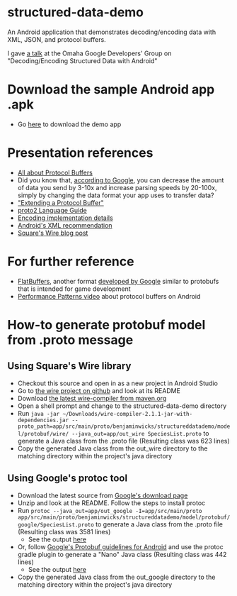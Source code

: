 # structured-data-demo
An Android application that demonstrates decoding/encoding data with XML, JSON, and protocol buffers.

I gave [a talk](https://docs.google.com/presentation/d/11c32YxERf5Dw4co_ViD1KQ3Ezyjt9Kr3UMKLRhZycX8/edit?usp=sharing) at the Omaha Google Developers' Group on "Decoding/Encoding Structured Data with Android"

# Download the sample Android app .apk
- Go [here](https://play.google.com/store/apps/details?id=com.benjaminwicks.structureddatademo) to download the demo app

# Presentation references
- [All about Protocol Buffers](https://developers.google.com/protocol-buffers/docs/overview)
- Did you know that, [according to Google](https://developers.google.com/protocol-buffers/docs/overview#whynotxml), you can decrease the amount of data you send by 3-10x and increase parsing speeds by 20-100x, simply by changing the data format your app uses to transfer data?
- ["Extending a Protocol Buffer"](https://developers.google.com/protocol-buffers/docs/cpptutorial#extending-a-protocol-buffer)
- [proto2 Language Guide](https://developers.google.com/protocol-buffers/docs/proto)
- [Encoding implementation details](https://developers.google.com/protocol-buffers/docs/encoding#structure)
- [Android's XML recommendation](http://developer.android.com/training/basics/network-ops/xml.html)
- [Square's Wire blog post](https://corner.squareup.com/2013/08/introducing-wire.html)

# For further reference
- [FlatBuffers](https://code.facebook.com/posts/872547912839369/improving-facebook-s-performance-on-android-with-flatbuffers/), another format [developed by Google](https://google.github.io/flatbuffers/) similar to protobufs that is intended for game development
- [Performance Patterns video](https://www.youtube.com/watch?v=IwxIIUypnTE) about protocol buffers on Android

# How-to generate protobuf model from .proto message
## Using Square's Wire library
- Checkout this source and open in as a new project in Android Studio
- Go to [the wire project on github](https://github.com/square/wire) and look at its README
- Download [the latest wire-compiler from maven.org](http://search.maven.org/#search%7Cgav%7C1%7Cg%3A%22com.squareup.wire%22%20AND%20a%3A%22wire-compiler%22)
- Open a shell prompt and change to the structured-data-demo directory
- Run `java -jar ~/Downloads/wire-compiler-2.1.1-jar-with-dependencies.jar --proto_path=app/src/main/proto/benjaminwicks/structureddatademo/model/protobuf/wire/ --java_out=app/out_wire SpeciesList.proto` to generate a Java class from the .proto file (Resulting class was 623 lines)
- Copy the generated Java class from the out_wire directory to the matching directory within the project's java directory

## Using Google's protoc tool
- Download the latest source from [Google's download page](https://developers.google.com/protocol-buffers/docs/downloads)
- Unzip and look at the README. Follow the steps to install protoc
- Run `protoc --java_out=app/out_google -I=app/src/main/proto app/src/main/proto/benjaminwicks/structureddatademo/model/protobuf/google/SpeciesList.proto` to generate a Java class from the .proto file (Resulting class was 3581 lines)
  - See the output [here](https://github.com/benwicks/structured-data-demo/blob/f3ba90727562194e3f364e876568b4c55ef132a1/app/out_google/com/benjaminwicks/structureddatademo/model/protobuf/google/SpeciesListOuterClass.java)
- Or, follow [Google's Protobuf guidelines for Android](http://developer.android.com/training/articles/memory.html#NanoProto) and use the protoc gradle plugin to generate a "Nano" Java class (Resulting class was 442 lines)
  - See the output [here](https://github.com/benwicks/structured-data-demo/blob/master/app/src/main/java/com/benjaminwicks/structureddatademo/model/protobuf/google/nano/OuterGoogleSpeciesList.java)
- Copy the generated Java class from the out_google directory to the matching directory within the project's java directory
